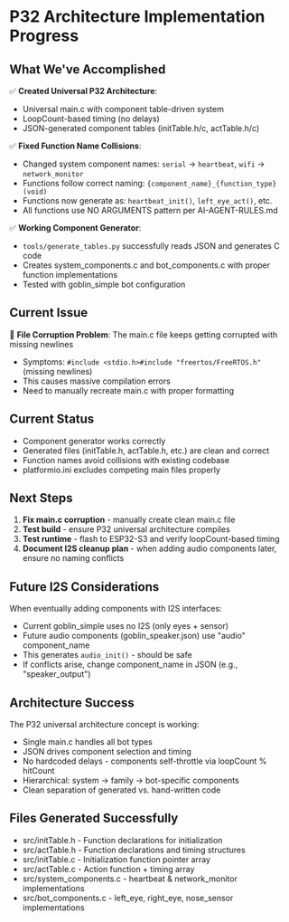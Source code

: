 # P32 Architecture Implementation Progress

## What We've Accomplished
✅ **Created Universal P32 Architecture**: 
- Universal main.c with component table-driven system
- LoopCount-based timing (no delays)
- JSON-generated component tables (initTable.h/c, actTable.h/c)

✅ **Fixed Function Name Collisions**:
- Changed system component names: `serial` → `heartbeat`, `wifi` → `network_monitor`
- Functions follow correct naming: `{component_name}_{function_type}(void)`
- Functions now generate as: `heartbeat_init()`, `left_eye_act()`, etc.
- All functions use NO ARGUMENTS pattern per AI-AGENT-RULES.md

✅ **Working Component Generator**:
- `tools/generate_tables.py` successfully reads JSON and generates C code
- Creates system_components.c and bot_components.c with proper function implementations
- Tested with goblin_simple bot configuration

## Current Issue
🔴 **File Corruption Problem**: The main.c file keeps getting corrupted with missing newlines
- Symptoms: `#include <stdio.h>#include "freertos/FreeRTOS.h"` (missing newlines)
- This causes massive compilation errors
- Need to manually recreate main.c with proper formatting

## Current Status
- Component generator works correctly
- Generated files (initTable.h, actTable.h, etc.) are clean and correct
- Function names avoid collisions with existing codebase
- platformio.ini excludes competing main files properly

## Next Steps
1. **Fix main.c corruption** - manually create clean main.c file
2. **Test build** - ensure P32 universal architecture compiles
3. **Test runtime** - flash to ESP32-S3 and verify loopCount-based timing
4. **Document I2S cleanup plan** - when adding audio components later, ensure no naming conflicts

## Future I2S Considerations
When eventually adding components with I2S interfaces:
- Current goblin_simple uses no I2S (only eyes + sensor)
- Future audio components (goblin_speaker.json) use "audio" component_name
- This generates `audio_init()` - should be safe
- If conflicts arise, change component_name in JSON (e.g., "speaker_output")

## Architecture Success
The P32 universal architecture concept is working:
- Single main.c handles all bot types
- JSON drives component selection and timing
- No hardcoded delays - components self-throttle via loopCount % hitCount
- Hierarchical: system → family → bot-specific components
- Clean separation of generated vs. hand-written code

## Files Generated Successfully
- src/initTable.h - Function declarations for initialization
- src/actTable.h - Function declarations and timing structures  
- src/initTable.c - Initialization function pointer array
- src/actTable.c - Action function + timing array
- src/system_components.c - heartbeat & network_monitor implementations
- src/bot_components.c - left_eye, right_eye, nose_sensor implementations